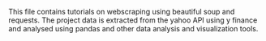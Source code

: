 This file contains tutorials on webscraping using beautiful soup and requests.
The project data is extracted from the yahoo API using y finance and analysed using pandas and other data analysis and visualization tools.

